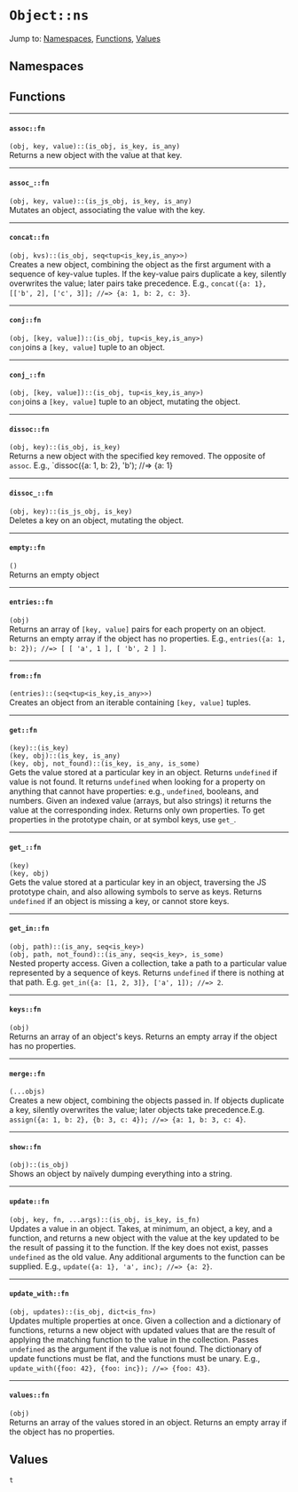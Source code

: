 # `Object::ns`
Jump to: [Namespaces](#Namespaces), [Functions](#Functions), [Values](#Values)


## Namespaces

## Functions
***
#### `assoc::fn`
`(obj, key, value)::(is_obj, is_key, is_any)`<br/>
Returns a new object with the value at that key.

***
#### `assoc_::fn`
`(obj, key, value)::(is_js_obj, is_key, is_any)`<br/>
Mutates an object, associating the value with the key.

***
#### `concat::fn`
`(obj, kvs)::(is_obj, seq<tup<is_key,is_any>>)`<br/>
Creates a new object, combining the object as the first argument with a sequence of key-value tuples. If the key-value pairs duplicate a key, silently overwrites the value; later pairs take precedence. E.g., `concat({a: 1}, [['b', 2], ['c', 3]]; //=> {a: 1, b: 2, c: 3}`.

***
#### `conj::fn`
`(obj, [key, value])::(is_obj, tup<is_key,is_any>)`<br/>
`conj`oins a `[key, value]` tuple to an object.

***
#### `conj_::fn`
`(obj, [key, value])::(is_obj, tup<is_key,is_any>)`<br/>
`conj`oins a `[key, value]` tuple to an object, mutating the object.

***
#### `dissoc::fn`
`(obj, key)::(is_obj, is_key)`<br/>
Returns a new object with the specified key removed. The opposite of `assoc`. E.g., `dissoc({a: 1, b: 2}, 'b'); //=> {a: 1}

***
#### `dissoc_::fn`
`(obj, key)::(is_js_obj, is_key)`<br/>
Deletes a key on an object, mutating the object.

***
#### `empty::fn`
`()`<br/>
Returns an empty object

***
#### `entries::fn`
`(obj)`<br/>
Returns an array of `[key, value]` pairs for each property on an object. Returns an empty array if the object has no properties. E.g., `entries({a: 1, b: 2}); //=> [ [ 'a', 1 ], [ 'b', 2 ] ]`.

***
#### `from::fn`
`(entries)::(seq<tup<is_key,is_any>>)`<br/>
Creates an object from an iterable containing `[key, value]` tuples.

***
#### `get::fn`
`(key)::(is_key)`<br/>
`(key, obj)::(is_key, is_any)`<br/>
`(key, obj, not_found)::(is_key, is_any, is_some)`<br/>
Gets the value stored at a particular key in an object. Returns `undefined` if value is not found. It returns `undefined` when looking for a property on anything that cannot have properties: e.g., `undefined`, booleans, and numbers. Given an indexed value (arrays, but also strings) it returns the value at the corresponding index. Returns only own properties. To get properties in the prototype chain, or at symbol keys, use `get_`.

***
#### `get_::fn`
`(key)`<br/>
`(key, obj)`<br/>
Gets the value stored at a particular key in an object, traversing the JS prototype chain, and also allowing symbols to serve as keys. Returns `undefined` if an object is missing a key, or cannot store keys.

***
#### `get_in::fn`
`(obj, path)::(is_any, seq<is_key>)`<br/>
`(obj, path, not_found)::(is_any, seq<is_key>, is_some)`<br/>
Nested property access. Given a collection, take a path to a particular value represented by a sequence of keys. Returns `undefined` if there is nothing at that path. E.g. `get_in({a: [1, 2, 3]}, ['a', 1]); //=> 2`.

***
#### `keys::fn`
`(obj)`<br/>
Returns an array of an object's keys. Returns an empty array if the object has no properties.

***
#### `merge::fn`
`(...objs)`<br/>
Creates a new object, combining the objects passed in. If objects duplicate a key, silently overwrites the value; later objects take precedence.E.g. `assign({a: 1, b: 2}, {b: 3, c: 4}); //=> {a: 1, b: 3, c: 4}`.

***
#### `show::fn`
`(obj)::(is_obj)`<br/>
Shows an object by naïvely dumping everything into a string.

***
#### `update::fn`
`(obj, key, fn, ...args)::(is_obj, is_key, is_fn)`<br/>
Updates a value in an object. Takes, at minimum, an object, a key, and a function, and returns a new object with the value at the key updated to be the result of passing it to the function. If the key does not exist, passes `undefined` as the old value. Any additional arguments to the function can be supplied. E.g., `update({a: 1}, 'a', inc); //=> {a: 2}`.

***
#### `update_with::fn`
`(obj, updates)::(is_obj, dict<is_fn>)`<br/>
Updates multiple properties at once. Given a collection and a dictionary of functions, returns a new object with updated values that are the result of applying the matching function to the value in the collection. Passes `undefined` as the argument if the value is not found. The dictionary of update functions must be flat, and the functions must be unary. E.g., `update_with({foo: 42}, {foo: inc}); //=> {foo: 43}`.

***
#### `values::fn`
`(obj)`<br/>
Returns an array of the values stored in an object. Returns an empty array if the object has no properties.

## Values
`t`